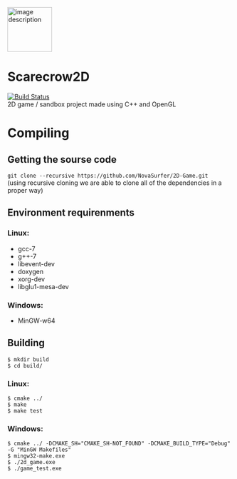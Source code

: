 <img src="https://svgshare.com/i/Ayv.svg" width="100" height="100" alt="image description"></image>  
# Scarecrow2D
[![Build Status](https://travis-ci.org/NovaSurfer/2D-Game.svg?branch=master)](https://travis-ci.org/NovaSurfer/2D-Game)  
2D game / sandbox project made using C++ and OpenGL

# Compiling
## Getting the sourse code
`git clone --recursive https://github.com/NovaSurfer/2D-Game.git`  
(using recursive cloning we are able to clone all of the dependencies in a proper way)

## Environment requirenments
### Linux:
- gcc-7
- g++-7
- libevent-dev
- doxygen
- xorg-dev
- libglu1-mesa-dev
### Windows:
- MinGW-w64

## Building
```console
$ mkdir build
$ cd build/
```
### Linux:
```console
$ cmake ../
$ make
$ make test
```
### Windows:
```console
$ cmake ../ -DCMAKE_SH="CMAKE_SH-NOT_FOUND" -DCMAKE_BUILD_TYPE="Debug" -G "MinGW Makefiles"
$ mingw32-make.exe
$ ./2d_game.exe
$ ./game_test.exe
